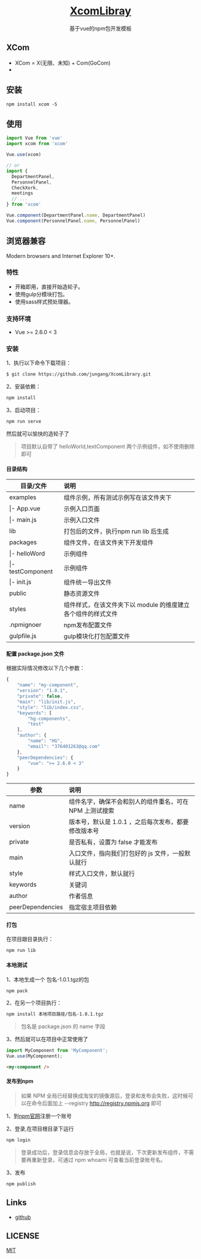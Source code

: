 
<h1 align="center">
  <a href="#" target="_blank">XcomLibray</a>
</h1>

<div align="center">

基于vue的npm包开发模板

</div>

## XCom
- XCom = X(无限、未知) + Com(GoCom)
- 
## 安装
```shell
npm install xcom -S
```

## 使用
``` javascript
import Vue from 'vue'
import xcom from 'xcom'

Vue.use(xcom)

// or
import {
  DepartmentPanel,
  PersonnelPanel,
  CheckXork,
  meetings
  // ...
} from 'xcom'

Vue.component(DepartmentPanel.name, DepartmentPanel)
Vue.component(PersonnelPanel.name, PersonnelPanel)
```

## 浏览器兼容
Modern browsers and Internet Explorer 10+.

### 特性

- 开箱即用，直接开始造轮子。
- 使用gulp分模块打包。
- 使用sass样式预处理器。

### 支持环境

- Vue >= 2.6.0 < 3



### 安装
1、执行以下命令下载项目：
```bash
$ git clone https://github.com/jungang/XcomLibrary.git
```

2、安装依赖：
```bash
npm install 
```

3、启动项目：
```bash
npm run serve
```
然后就可以愉快的造轮子了

> 项目默认自带了 helloWorld,textComponent 两个示例组件，如不使用删除即可

#### 目录结构
| 目录/文件        | 说明   | 
| --------         | :-----  | 
| examples         | 组件示例，所有测试示例写在该文件夹下   |   
|   \|- App.vue    | 示例入口页面   |   
|   \|- main.js    | 示例入口文件   |  
| lib              | 打包后的文件，执行npm run lib 后生成  |  
| packages         | 组件文件，在该文件夹下开发组件  |
| \|- helloWord    | 示例组件 |
| \|- testComponent| 示例组件 |
| \|- init.js      | 组件统一导出文件  |
| public           | 静态资源文件  |
| styles           | 组件样式，在该文件夹下以 module 的维度建立各个组件的样式文件  |
| .npmignoer       | npm发布配置文件  |
| gulpfile.js      | gulp模块化打包配置文件 |

#### 配置 package.json 文件
根据实际情况修改以下几个参数：
```javascript
{
    "name": "my-component",
    "version": "1.0.1",
    "private": false,
    "main": "lib/init.js",
    "style": "lib/index.css",
    "keywords": [
        "hg-components",
        "test"
    ],
    "author": {
        "name": "HG",
        "email": "376401263@qq.com"
    },
    "peerDependencies": {
        "vue": ">= 2.6.0 < 3"
    }
}
```
| 参数        | 说明   | 
| --------    | :-----  | 
| name        | 组件名字，确保不会和别人的组件重名，可在 NPM 上测试搜索   |   
| version     | 版本号，默认是 1.0.1 ，之后每次发布，都要修改版本号   |   
| private     | 是否私有，设置为 false 才能发布   |   
| main        | 入口文件，指向我们打包好的 js 文件，一般默认就行   |  
| style       | 样式入口文件，默认就行   |  
| keywords    | 关键词   |  
| author      | 作者信息   | 
| peerDependencies      | 指定宿主项目依赖   | 


#### 打包
在项目跟目录执行：
```bash
npm run lib
```

#### 本地测试
1、本地生成一个 包名-1.0.1.tgz的包
```bash
npm pack
```
2、在另一个项目执行：
```bash
npm install 本地项目路径/包名-1.0.1.tgz
```
> 包名是 package.json 的 name 字段

3、然后就可以在项目中正常使用了
```javascript
import MyComponent from 'MyComponent';
Vue.use(MyComponent);
```
```html
<my-component />
```

#### 发布到npm
> 如果 NPM 全局已经替换成淘宝的镜像源后，登录和发布会失败，这时候可以在命令后面加上 --registry http://registry.npmjs.org 即可

1、到<a href="https://www.npmjs.com/">npm官网</a>注册一个账号

2、登录,在项目根目录下运行
```bash
npm login
```
> 登录成功后，登录信息会存放于全局，也就是说，下次更新发布组件，不需要再重新登录，可通过 npm whoami 可查看当前登录账号名。

3、发布
```bash
npm publish
```

## Links
- [github](https://github.com/jungang/XcomLibrary)

## LICENSE
[MIT](LICENSE)
